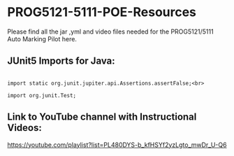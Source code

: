 # PROG5121-5111-POE-Resources
Please find all the jar ,yml and video files  needed for the PROG5121/5111 Auto Marking Pilot here.
##  JUnit5 Imports for Java:
```import static org.junit.jupiter.api.Assertions.assertEquals;

import static org.junit.jupiter.api.Assertions.assertFalse;<br>

import org.junit.Test;
```

## Link to YouTube channel with Instructional Videos:
https://youtube.com/playlist?list=PL480DYS-b_kfHSYf2yzLgto_mwDr_U-Q6


